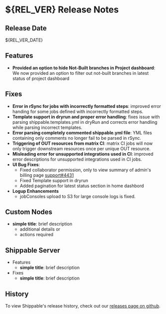 # ${REL_VER} Release Notes

## Release Date
${REL_VER_DATE}

## Features
  - **Provided an option to hide Not-Built branches in Project dashboard**: We now provided an option to filter out not-built branches in latest status of project dashboard

## Fixes
  - **Error in rSync for jobs with incorrectly formatted steps**: improved error handing for some jobs defined with incorrectly formatted steps.
  - **Template support in dryrun and proper error handling**: fixes issue with parsing shippable.templates.yml in dryRun and corrects error handling while parsing incorrect templates.
  - **Error parsing completely commented shippable.yml file**: YML files containing only comments no longer fail to be parsed in rSync.
  - **Triggering of OUT resources from matrix CI**: matrix CI jobs will now only trigger downstream resources once per unique OUT resource.
  - **Misleading error for unsupported integrations used in CI**: improved error descriptions for unsupported integrations used in CI jobs.
  - **UI Bug Fixes**:
      - Fixed collaborator permission, only to view summary of admin's billing page [support#4431](https://github.com/Shippable/support/issues/4431)
      - Fixed Template support in dryrun
      - Added pagination for latest status section in home dashbord
  - **Logup Enhancements**
      - jobConsoles upload to S3 for large console logs is fixed.

## Custom Nodes
  - **simple title**: brief description
      - additional details or
      - actions required

## Shippable Server

  - Features
      - **simple title**: brief description
  - Fixes
      - **simple title**: brief description

## History

To view Shippable's release history, check out our [releases page on github](https://github.com/Shippable/admiral/releases).
